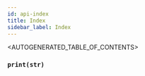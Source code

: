 ```yaml
---
id: api-index
title: Index
sidebar_label: Index
---
```


<AUTOGENERATED_TABLE_OF_CONTENTS>

### `print(str)`
